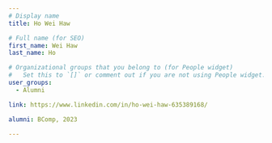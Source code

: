 ```yaml
---
# Display name
title: Ho Wei Haw

# Full name (for SEO)
first_name: Wei Haw
last_name: Ho

# Organizational groups that you belong to (for People widget)
#   Set this to `[]` or comment out if you are not using People widget.
user_groups:
  - Alumni

link: https://www.linkedin.com/in/ho-wei-haw-635389168/

alumni: BComp, 2023

---
```

